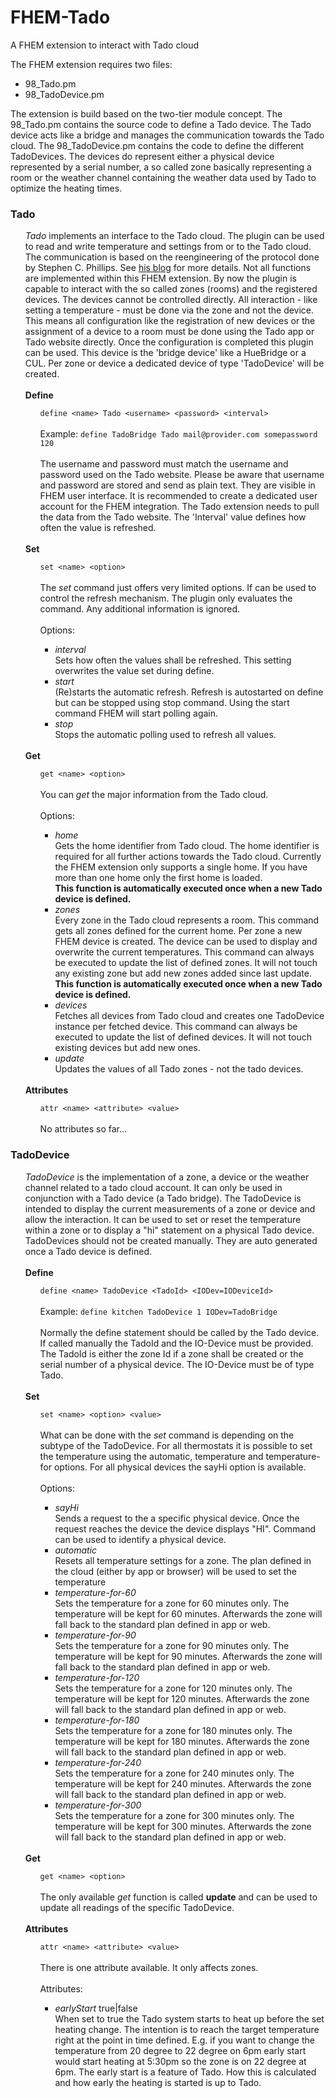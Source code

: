 # FHEM-Tado
A FHEM extension to interact with Tado cloud

The FHEM extension requires two files:
 - 98_Tado.pm
 - 98_TadoDevice.pm
 
The extension is build based on the two-tier module concept.
The 98_Tado.pm contains the source code to define a Tado device. The Tado device acts like a bridge and manages the communication towards the Tado cloud.
The 98_TadoDevice.pm contains the code to define the different TadoDevices. The devices do represent either a physical device represented by a serial number, a so called zone basically representing a room or the weather channel containing the weather data used by Tado to optimize the heating times.


<h3>Tado</h3>
<ul>
    <i>Tado</i> implements an interface to the Tado cloud. The plugin can be used to read and write 
    temperature and settings from or to the Tado cloud. The communication is based on the reengineering of the protocol done by
    Stephen C. Phillips. See <a href="http://blog.scphillips.com/posts/2017/01/the-tado-api-v2/">his blog</a> for more details.
    Not all functions are implemented within this FHEM extension. By now the plugin is capable to 
    interact with the so called zones (rooms) and the registered devices. The devices cannot be 
    controlled directly. All interaction - like setting a temperature - must be done via the zone and not the device.
    This means all configuration like the registration of new devices or the assignment of a device to a room 
    must be done using the Tado app or Tado website directly. Once the configuration is completed this plugin can
    be used.
    This device is the 'bridge device' like a HueBridge or a CUL. Per zone or device a dedicated device of type 
    'TadoDevice' will be created.
    <br><br>
    <a name="Tadodefine"></a>
    <b>Define</b>
    <ul>
        <code>define &lt;name&gt; Tado &lt;username&gt; &lt;password&gt; &lt;interval&gt;</code>
        <br><br>
        Example: <code>define TadoBridge Tado mail@provider.com somepassword 120</code>
        <br><br>
        The username and password must match the username and password used on the Tado website.
        Please be aware that username and password are stored and send as plain text. They are visible in FHEM user interface.
        It is recommended to create a dedicated user account for the FHEM integration.
        The Tado extension needs to pull the data from the Tado website. The 'Interval' value defines how often the value is refreshed.
    </ul>
    <br>
    <b>Set</b><br>
    <ul>
        <code>set &lt;name&gt; &lt;option&gt;</code>
        <br><br>
        The <i>set</i> command just offers very limited options.
        If can be used to control the refresh mechanism. The plugin only evaluates
        the command. Any additional information is ignored.
        <br><br>
        Options:
        <ul>
              <li><i>interval</i><br>
                  Sets how often the values shall be refreshed.
                  This setting overwrites the value set during define.</li>
              <li><i>start</i><br>
                  (Re)starts the automatic refresh.
                  Refresh is autostarted on define but can be stopped using stop command. Using the start command FHEM will start polling again.</li>
              <li><i>stop</i><br>
                  Stops the automatic polling used to refresh all values.</li>
        </ul>
    </ul>
    <br>
    <a name="Tadoget"></a>
    <b>Get</b><br>
    <ul>
        <code>get &lt;name&gt; &lt;option&gt;</code>
        <br><br>
        You can <i>get</i> the major information from the Tado cloud.
 		<br><br>
        Options:
        <ul>
              <li><i>home</i><br>
                  Gets the home identifier from Tado cloud. 
                  The home identifier is required for all further actions towards the Tado cloud.
                  Currently the FHEM extension only supports a single home. If you have more than one home only the first home is loaded.
                  <br/><b>This function is automatically executed once when a new Tado device is defined.</b></li>
              <li><i>zones</i><br>
                  Every zone in the Tado cloud represents a room.
                  This command gets all zones defined for the current home.
                  Per zone a new FHEM device is created. The device can be used to display and 
                  overwrite the current temperatures.
                  This command can always be executed to update the list of defined zones. It will not touch any existing 
                  zone but add new zones added since last update.
                  <br/><b>This function is automatically executed once when a new Tado device is defined.</b></li>
                  </li>
              <li><i>devices</i><br>
                  Fetches all devices from Tado cloud and creates one TadoDevice instance
                  per fetched device.
                  This command can always be executed to update the list of defined devices. 
                  It will not touch existing devices but add new ones.
                  </li>
              <li><i>update</i><br>
                  Updates the values of all Tado zones - not the tado devices.</li>
        </ul>              
    </ul>
    <br>   
    <a name="Tadoattr"></a>
    <b>Attributes</b>
    <ul>
        <code>attr &lt;name&gt; &lt;attribute&gt; &lt;value&gt;</code>
        <br><br>
        No attributes so far...
    </ul>
</ul>
<h3>TadoDevice</h3>
<ul>
    <i>TadoDevice</i> is the implementation of a zone, a device or the weather channel related
    to a tado cloud account.
    It can only be used in conjunction with a Tado device (a Tado bridge).
    The TadoDevice is intended to display the current measurements of a zone or device and allow
    the interaction. It can be used to set or reset the temperature within a zone or to 
    display a "hi" statement on a physical Tado device.
    TadoDevices should not be created manually. They are auto generated once a Tado device is defined.
    <br><br>
    <a name="TadoDevicedefine"></a>
    <b>Define</b>
    <ul>
        <code>define &lt;name&gt; TadoDevice &lt;TadoId&gt; &lt;IODev=IODeviceId&gt;</code>
        <br><br>
        Example: <code>define kitchen TadoDevice 1 IODev=TadoBridge</code>
        <br><br>
        Normally the define statement should be called by the Tado device.
        If called manually the TadoId and the IO-Device must be provided.
        The TadoId is either the zone Id if a zone shall be created or the serial number 
        of a physical device. The IO-Device must be of type Tado.
    </ul>
    <br> 
    <a name="TadoDeviceset"></a>
    <b>Set</b><br>
    <ul>
        <code>set &lt;name&gt; &lt;option&gt; &lt;value&gt;</code>
        <br><br>
        What can be done with the <i>set</i> command is depending on the subtype
        of the TadoDevice. For all thermostats it is possible to set the temperature using the
        automatic, temperature and temperature-for options. For all physical devices the
        sayHi option is available.
        <br><br>
        Options:
        <ul>
              <li><i>sayHi</i><br>
                  Sends a request to the a specific physical device. Once the request
                  reaches the device the device displays "HI".
                  Command can be used to identify a physical device.</li>
              <li><i>automatic</i><br>
                  Resets all temperature settings for a zone.
                  The plan defined in the cloud (either by app or browser) will be used to set the temperature</li>
              <li><i>temperature-for-60</i><br>
                  Sets the temperature for a zone for 60 minutes only.
                  The temperature will be kept for 60 minutes. Afterwards the zone will fall back to the standard plan defined in app or web.</li>
             <li><i>temperature-for-90</i><br>
                   Sets the temperature for a zone for 90 minutes only.
                  The temperature will be kept for 90 minutes. Afterwards the zone will fall back to the standard plan defined in app or web.</li>
             <li><i>temperature-for-120</i><br>
                   Sets the temperature for a zone for 120 minutes only.
                  The temperature will be kept for 120 minutes. Afterwards the zone will fall back to the standard plan defined in app or web.</li>
              <li><i>temperature-for-180</i><br>
                  Sets the temperature for a zone for 180 minutes only.
                  The temperature will be kept for 180 minutes. Afterwards the zone will fall back to the standard plan defined in app or web.</li>
             <li><i>temperature-for-240</i><br>
                   Sets the temperature for a zone for 240 minutes only.
                  The temperature will be kept for 240 minutes. Afterwards the zone will fall back to the standard plan defined in app or web.</li>
             <li><i>temperature-for-300</i><br>
                   Sets the temperature for a zone for 300 minutes only.
                  The temperature will be kept for 300 minutes. Afterwards the zone will fall back to the standard plan defined in app or web.</li>                    
        </ul>
    </ul>
    <br>
    <a name="TadoDeviceget"></a>
    <b>Get</b><br>
    <ul>
        <code>get &lt;name&gt; &lt;option&gt;</code>
        <br><br>
        The only available <i>get</i> function is called <b>update</b> and can be used to update all readings of the specific TadoDevice.
    </ul>
    <br>    
    <a name="TadoDeviceattr"></a>
    <b>Attributes</b>
    <ul>
        <code>attr &lt;name&gt; &lt;attribute&gt; &lt;value&gt;</code>
        <br><br>
         There is one attribute available. It only affects zones.
        <br><br>
        Attributes:
        <ul>
            <li><i>earlyStart</i> true|false<br>
                When set to true the Tado system starts to heat up before the set heating change.
                The intention is to reach the target temperature right at the point in time defined.
                E.g. if you want to change the temperature from 20 degree to 22 degree on 6pm early start
                would start heating at 5:30pm so the zone is on 22 degree at 6pm.
                The early start is a feature of Tado. How this is calculated and how early the heating is started
                is up to Tado.
            </li>
        </ul>
    </ul>
</ul>
